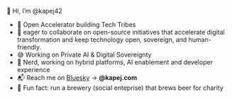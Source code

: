 🙌 Hi, I’m @kapej42
- 🚀 Open Accelerator building Tech Tribes
- 🤝 eager to collaborate on open-source initiatives that accelerate digital transformation and keep technology open, sovereign, and human-friendly.  
- 😅 Working on Private AI & Digital Sovereignty
- 🦄 Nerd, working on hybrid platforms, AI enablement and developer experience  
- 📬 Reach me on [Bluesky](https://bsky.app/profile/kapej.com) → **@kapej.com**
- 🍻 Fun fact: run a brewery (social enteprise) that brews beer for charity
